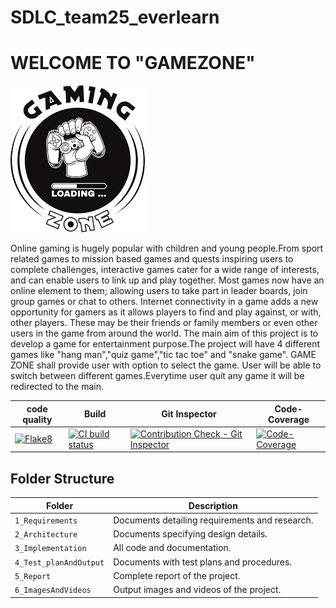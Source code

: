 # SDLC_team25_everlearn
# WELCOME TO  "GAMEZONE"
![Banner](https://github.com/hrithwik6986/SDLC_25_everlearn/blob/main/1_Requirements/gaming.png)

Online gaming is hugely popular with children and young
people.From sport related games to mission based games and
quests inspiring users to complete challenges,
interactive games cater for a wide range of interests,
and can enable users to link up and play together.
Most games now have an online element to them;
allowing users to take part in leader boards, join group
games or chat to others. Internet connectivity in a game
adds a new opportunity for gamers as it allows players
to find and play against, or with, other players. These
may be their friends or family members or even other
users in the game from around the world.
The main aim of this project is to develop a game for entertainment purpose.The project will have 4 different games like "hang man","quiz game","tic tac toe" and "snake game".
GAME ZONE shall provide user with option to select the game. User will be able to switch between different games.Everytime user quit any game it will be redirected to the main.


code quality|Build|Git Inspector|Code-Coverage|
------------|-----|-------------|-------------|
[![Flake8](https://github.com/hrithwik6986/SDLC_25_everlearn/actions/workflows/flake8.yml/badge.svg)](https://github.com/hrithwik6986/SDLC_25_everlearn/actions/workflows/flake8.yml)|[![CI build status](https://github.com/hrithwik6986/SDLC_25_everlearn/actions/workflows/main.yml/badge.svg)](https://github.com/hrithwik6986/SDLC_25_everlearn/actions/workflows/main.yml)|[![Contribution Check - Git Inspector](https://github.com/hrithwik6986/SDLC_25_everlearn/actions/workflows/Contribution%20Check-Git%20Inspector.yml/badge.svg)](https://github.com/hrithwik6986/SDLC_25_everlearn/actions/workflows/Contribution%20Check-Git%20Inspector.yml)|[![Code-Coverage](https://github.com/hrithwik6986/SDLC_25_everlearn/actions/workflows/Code-Coverage.yml/badge.svg)](https://github.com/hrithwik6986/SDLC_25_everlearn/actions/workflows/Code-Coverage.yml)





## Folder Structure
Folder                  | Description
------------------------| -----------------------------------------
`1_Requirements`        | Documents detailing requirements and research.
`2_Architecture`        | Documents specifying design details.
`3_Implementation`      | All code and documentation.
`4_Test_planAndOutput`  | Documents with test plans and procedures.
`5_Report`              | Complete report of the project.
`6_ImagesAndVideos`     | Output images and videos of the project.


